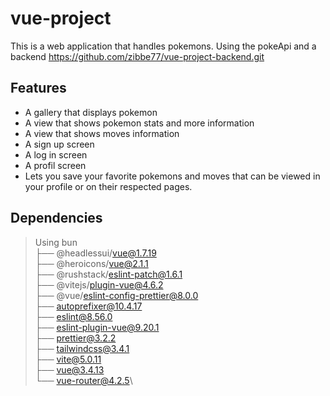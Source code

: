 # vue-project

This is a web application that handles pokemons. Using the pokeApi and a backend <https://github.com/zibbe77/vue-project-backend.git> 

## Features
- A gallery that displays pokemon
- A view that shows pokemon stats and more information
- A view that shows moves information
- A sign up screen
- A log in screen
- A profil screen
- Lets you save your favorite pokemons and moves that can be viewed in your profile or on their respected pages.

## Dependencies
> Using bun\
> ├── @headlessui/vue@1.7.19\
> ├── @heroicons/vue@2.1.1\
> ├── @rushstack/eslint-patch@1.6.1\
> ├── @vitejs/plugin-vue@4.6.2\
> ├── @vue/eslint-config-prettier@8.0.0\
> ├── autoprefixer@10.4.17\
> ├── eslint@8.56.0\
> ├── eslint-plugin-vue@9.20.1\
> ├── prettier@3.2.2\
> ├── tailwindcss@3.4.1\
> ├── vite@5.0.11\
> ├── vue@3.4.13\
> └── vue-router@4.2.5\
